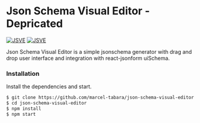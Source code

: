 # Json Schema Visual Editor - Depricated

[![JSVE](https://www.dropbox.com/s/bl5tlpiiznuujob/schema.jpg?raw=1)]()
[![JSVE](https://www.dropbox.com/s/e2aq3224ob1wnrz/preview.jpg?raw=1)]()

Json Schema Visual Editor is a simple jsonschema generator with drag and drop user interface and integration with react-jsonform uiSchema.

### Installation

Install the dependencies and start.

```sh
$ git clone https://github.com/marcel-tabara/json-schema-visual-editor.git
$ cd json-schema-visual-editor
$ npm install
$ npm start
```

